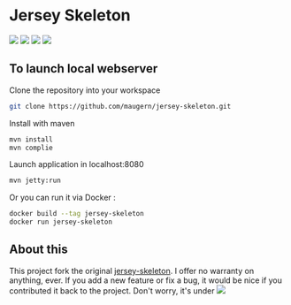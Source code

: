Jersey Skeleton
===============
[![][travis img]][travis]  [![][circle img]][circle]  [![][code-climate img]][code-climate]  [![][requires img]][requires]

To launch local webserver
-------------------------
Clone the repository into your workspace
```sh
git clone https://github.com/maugern/jersey-skeleton.git
```

Install with maven
```sh
mvn install
mvn complie
```

Launch application in localhost:8080
```sh
mvn jetty:run
```

Or you can run it via Docker :
```sh
docker build --tag jersey-skeleton
docker run jersey-skeleton
```

About this
----------
This project fork the original [jersey-skeleton].
I offer no warranty on anything, ever. If you add a new feature or fix a bug,
 it would be nice if you contributed it back to the project.
Don't worry, it's under [![][license img]][license]



[jersey]:https://jersey.java.net
[jersey-skeleton]:https://github.com/tclavier/jersey-skeleton

[travis]:https://travis-ci.org/maugern/jersey-skeleton
[travis img]:https://travis-ci.org/maugern/jersey-skeleton.svg?branch=master

[circle]:https://circleci.com/gh/maugern/jersey-skeleton
[circle img]:https://circleci.com/gh/maugern/jersey-skeleton.svg?style=svg

[code-climate]:https://codeclimate.com/github/maugern/jersey-skeleton
[code-climate img]:https://codeclimate.com/github/maugern/jersey-skeleton/badges/gpa.svg

[requires]:https://requires.io/github/maugern/jersey-skeleton/requirements/?branch=master
[requires img]:https://requires.io/github/maugern/jersey-skeleton/requirements.svg?branch=master

[license]:https://github.com/maugern/jersey-skeleton/blob/master/LICENSE
[license img]:https://img.shields.io/github/license/mashape/apistatus.svg?maxAge=2592000
